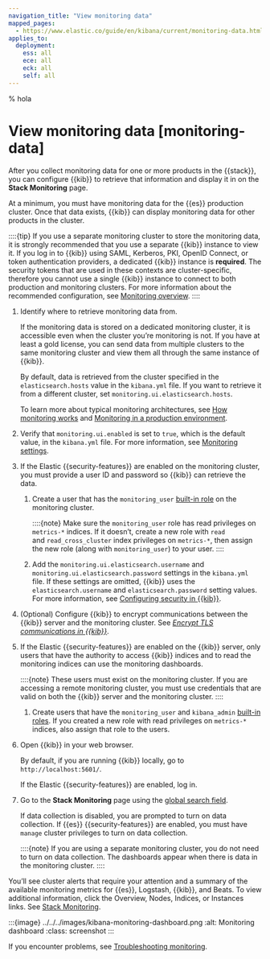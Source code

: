 ```yaml
---
navigation_title: "View monitoring data"
mapped_pages:
  - https://www.elastic.co/guide/en/kibana/current/monitoring-data.html
applies_to:
  deployment:
    ess: all
    ece: all
    eck: all
    self: all
---
```


<!-- This doc needs to be moved somewhere else, it's not specific about self-managed, it's about Stack Monitoring in general -->
% hola

# View monitoring data [monitoring-data]


After you collect monitoring data for one or more products in the {{stack}}, you can configure {{kib}} to retrieve that information and display it in on the **Stack Monitoring** page.

At a minimum, you must have monitoring data for the {{es}} production cluster. Once that data exists, {{kib}} can display monitoring data for other products in the cluster.

::::{tip}
If you use a separate monitoring cluster to store the monitoring data, it is strongly recommended that you use a separate {{kib}} instance to view it. If you log in to {{kib}} using SAML, Kerberos, PKI, OpenID Connect, or token authentication providers, a dedicated {{kib}} instance is **required**. The security tokens that are used in these contexts are cluster-specific, therefore you cannot use a single {{kib}} instance to connect to both production and monitoring clusters. For more information about the recommended configuration, see [Monitoring overview](../stack-monitoring.md).
::::


1. Identify where to retrieve monitoring data from.

    If the monitoring data is stored on a dedicated monitoring cluster, it is accessible even when the cluster you’re monitoring is not. If you have at least a gold license, you can send data from multiple clusters to the same monitoring cluster and view them all through the same instance of {{kib}}.

    By default, data is retrieved from the cluster specified in the `elasticsearch.hosts` value in the `kibana.yml` file. If you want to retrieve it from a different cluster, set `monitoring.ui.elasticsearch.hosts`.

    To learn more about typical monitoring architectures, see [How monitoring works](../stack-monitoring.md) and [Monitoring in a production environment](elasticsearch-monitoring-self-managed.md).

2. Verify that `monitoring.ui.enabled` is set to `true`, which is the default value, in the `kibana.yml` file. For more information, see [Monitoring settings](asciidocalypse://docs/kibana/docs/reference/configuration-reference/monitoring-settings.md).
3. If the Elastic {{security-features}} are enabled on the monitoring cluster, you must provide a user ID and password so {{kib}} can retrieve the data.

    1. Create a user that has the `monitoring_user` [built-in role](../../users-roles/cluster-or-deployment-auth/built-in-roles.md) on the monitoring cluster.

        ::::{note}
        Make sure the `monitoring_user` role has read privileges on `metrics-*` indices. If it doesn’t, create a new role with `read` and `read_cross_cluster` index privileges on `metrics-*`, then assign the new role (along with `monitoring_user`) to your user.
        ::::

    2. Add the `monitoring.ui.elasticsearch.username` and `monitoring.ui.elasticsearch.password` settings in the `kibana.yml` file. If these settings are omitted, {{kib}} uses the `elasticsearch.username` and `elasticsearch.password` setting values. For more information, see [Configuring security in {{kib}}](../../security.md).

4. (Optional) Configure {{kib}} to encrypt communications between the {{kib}} server and the monitoring cluster. See [*Encrypt TLS communications in {{kib}}*](/deploy-manage/security/set-up-basic-security-plus-https.md#encrypt-kibana-http).
5. If the Elastic {{security-features}} are enabled on the {{kib}} server, only users that have the authority to access {{kib}} indices and to read the monitoring indices can use the monitoring dashboards.

    ::::{note}
    These users must exist on the monitoring cluster. If you are accessing a remote monitoring cluster, you must use credentials that are valid on both the {{kib}} server and the monitoring cluster.
    ::::


    1. Create users that have the `monitoring_user` and `kibana_admin` [built-in roles](../../users-roles/cluster-or-deployment-auth/built-in-roles.md). If you created a new role with read privileges on `metrics-*` indices, also assign that role to the users.

6. Open {{kib}} in your web browser.

    By default, if you are running {{kib}} locally, go to `http://localhost:5601/`.

    If the Elastic {{security-features}} are enabled, log in.

7. Go to the **Stack Monitoring** page using the [global search field](/explore-analyze/find-and-organize/find-apps-and-objects.md).

    If data collection is disabled, you are prompted to turn on data collection. If {{es}} {{security-features}} are enabled, you must have `manage` cluster privileges to turn on data collection.

    ::::{note}
    If you are using a separate monitoring cluster, you do not need to turn on data collection. The dashboards appear when there is data in the monitoring cluster.
    ::::


You’ll see cluster alerts that require your attention and a summary of the available monitoring metrics for {{es}}, Logstash, {{kib}}, and Beats. To view additional information, click the Overview, Nodes, Indices, or Instances links.  See [Stack Monitoring](../monitoring-data/visualizing-monitoring-data.md).

:::{image} ../../../images/kibana-monitoring-dashboard.png
:alt: Monitoring dashboard
:class: screenshot
:::

If you encounter problems, see [Troubleshooting monitoring](../monitoring-data/monitor-troubleshooting.md).

